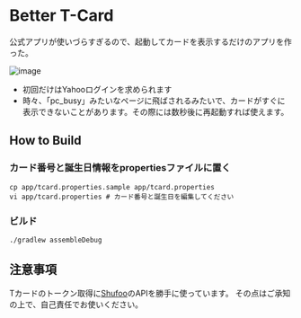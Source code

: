# Better T-Card

公式アプリが使いづらすぎるので、起動してカードを表示するだけのアプリを作った。

![image](https://user-images.githubusercontent.com/11763113/52181360-4efb1900-2834-11e9-921a-445474d7116e.png)


* 初回だけはYahooログインを求められます
* 時々、「pc_busy」みたいなページに飛ばされるみたいで、カードがすぐに表示できないことがあります。その際には数秒後に再起動すれば使えます。

## How to Build

### カード番号と誕生日情報をpropertiesファイルに置く

```
cp app/tcard.properties.sample app/tcard.properties
vi app/tcard.properties # カード番号と誕生日を編集してください
```

### ビルド

```
./gradlew assembleDebug
```

## 注意事項

Tカードのトークン取得に[Shufoo](http://www.shufoo.net/)のAPIを勝手に使っています。
その点はご承知の上で、自己責任でお使いください。
